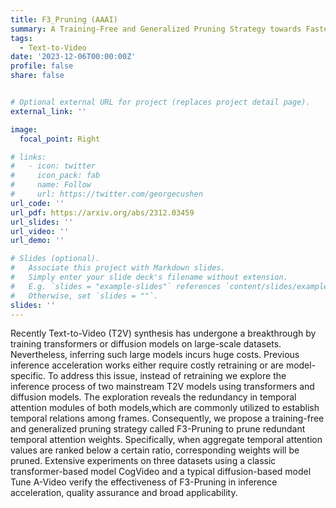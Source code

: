 ```yaml
---
title: F3_Pruning (AAAI)
summary: A Training-Free and Generalized Pruning Strategy towards Faster and Finer Text-to-Video Synthesis
tags:
  - Text-to-Video
date: '2023-12-06T00:00:00Z'
profile: false
share: false


# Optional external URL for project (replaces project detail page).
external_link: ''

image:
  focal_point: Right

# links:
#   - icon: twitter
#     icon_pack: fab
#     name: Follow
#     url: https://twitter.com/georgecushen
url_code: ''
url_pdf: https://arxiv.org/abs/2312.03459
url_slides: ''
url_video: ''
url_demo: ''

# Slides (optional).
#   Associate this project with Markdown slides.
#   Simply enter your slide deck's filename without extension.
#   E.g. `slides = "example-slides"` references `content/slides/example-slides.md`.
#   Otherwise, set `slides = ""`.
slides: ''
---
```


Recently Text-to-Video (T2V) synthesis has undergone a breakthrough by training transformers or diffusion models on large-scale datasets. Nevertheless, inferring such large models incurs huge costs. Previous inference acceleration works either require costly retraining or are model-specific. To address this issue, instead of retraining we explore the inference process of two mainstream T2V models using transformers and diffusion models. The exploration reveals the redundancy in temporal attention modules of both models,which are commonly utilized to establish temporal relations among frames. Consequently, we propose a training-free and
generalized pruning strategy called F3-Pruning to prune redundant temporal attention weights. Specifically, when aggregate temporal attention values are ranked below a certain ratio, corresponding weights will be pruned. Extensive experiments on three datasets using a classic transformer-based model CogVideo and a typical diffusion-based model Tune A-Video verify the effectiveness of F3-Pruning in inference acceleration, quality assurance and broad applicability.
